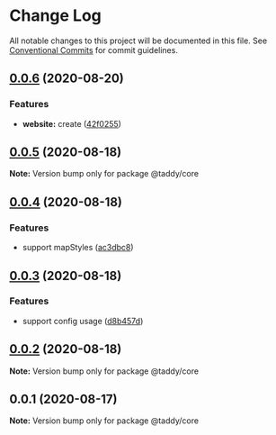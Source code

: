 # Change Log

All notable changes to this project will be documented in this file.
See [Conventional Commits](https://conventionalcommits.org) for commit guidelines.

## [0.0.6](https://github.com/lttb/taddy/compare/@taddy/core@0.0.5...@taddy/core@0.0.6) (2020-08-20)


### Features

* **website:** create ([42f0255](https://github.com/lttb/taddy/commit/42f0255929860ae7527142cecbdb918da6935c0c))





## [0.0.5](https://github.com/lttb/taddy/compare/@taddy/core@0.0.4...@taddy/core@0.0.5) (2020-08-18)

**Note:** Version bump only for package @taddy/core





## [0.0.4](https://github.com/lttb/taddy/compare/@taddy/core@0.0.3...@taddy/core@0.0.4) (2020-08-18)


### Features

* support mapStyles ([ac3dbc8](https://github.com/lttb/taddy/commit/ac3dbc8ebc687130c9ac526ce68eb86bf281c29b))





## [0.0.3](https://github.com/lttb/taddy/compare/@taddy/core@0.0.2...@taddy/core@0.0.3) (2020-08-18)


### Features

* support config usage ([d8b457d](https://github.com/lttb/taddy/commit/d8b457de40f9d080ceb0df839df3c30151276b20))





## [0.0.2](https://github.com/lttb/taddy/compare/@taddy/core@0.0.1...@taddy/core@0.0.2) (2020-08-18)

**Note:** Version bump only for package @taddy/core





## 0.0.1 (2020-08-17)

**Note:** Version bump only for package @taddy/core
